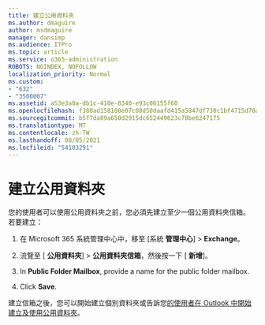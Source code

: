 ```yaml
---
title: 建立公用資料夾
ms.author: dmaguire
author: msdmaguire
manager: dansimp
ms.audience: ITPro
ms.topic: article
ms.service: o365-administration
ROBOTS: NOINDEX, NOFOLLOW
localization_priority: Normal
ms.custom:
- "632"
- "3500007"
ms.assetid: a53e3a0a-db1c-410e-8340-e93c06155f60
ms.openlocfilehash: f380ad158108e07c08d50daafd415a5847df730c1bf4715d70aab7c30860f4d6
ms.sourcegitcommit: b5f7da89a650d2915dc652449623c78be6247175
ms.translationtype: MT
ms.contentlocale: zh-TW
ms.lasthandoff: 08/05/2021
ms.locfileid: "54103291"
---
```

# <a name="creating-public-folders"></a>建立公用資料夾

您的使用者可以使用公用資料夾之前，您必須先建立至少一個公用資料夾信箱。 若要建立：
  
1. 在 Microsoft 365 系統管理中心中，移至 [系統 **管理中心**] \> **Exchange**。

2. 流覽至 [ **公用資料夾**] \> **公用資料夾信箱**，然後按一下 [ **新增**]。

3. In **Public Folder Mailbox**, provide a name for the public folder mailbox.

4. Click **Save**.

建立信箱之後，您可以開始建立個別資料夾或告訴您[的使用者在 Outlook 中開始建立及使用公用資料夾](https://support.office.com/article/Create-and-share-a-public-folder-in-Outlook-a2835011-d524-4a5c-a207-05c159bb2a97)。
  